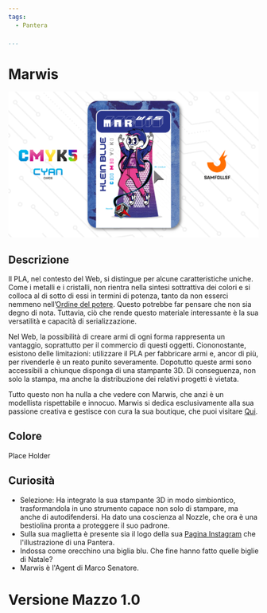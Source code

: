 ```yaml
---
tags:
  - Pantera

...
```


# Marwis

![marwis](../eg/C/marwis.jpg)

## Descrizione

Il PLA, nel contesto del Web, si distingue per alcune caratteristiche uniche. Come i metalli e i cristalli, non rientra nella sintesi sottrattiva dei colori e si colloca al di sotto di essi in termini di potenza, tanto da non esserci nemmeno nell’[Ordine del potere](../index.md). Questo potrebbe far pensare che non sia degno di nota. Tuttavia, ciò che rende questo materiale interessante è la sua versatilità e capacità di serializzazione.

Nel Web, la possibilità di creare armi di ogni forma rappresenta un vantaggio, soprattutto per il commercio di questi oggetti. Ciononostante, esistono delle limitazioni: utilizzare il PLA per fabbricare armi e, ancor di più, per rivenderle è un reato punito severamente. Dopotutto queste armi sono accessibili a chiunque disponga di una stampante 3D. Di conseguenza, non solo la stampa, ma anche la distribuzione dei relativi progetti è vietata.

Tutto questo non ha nulla a che vedere con Marwis, che anzi è un modellista rispettabile e innocuo. Marwis si dedica esclusivamente alla sua passione creativa e gestisce con cura la sua boutique, che puoi visitare [Qui](https://www.instagram.com/marco_senatore_arts?igsh=M3RvdWppcWdvenpl).

## Colore

Place Holder

## Curiosità

- Selezione: Ha integrato la sua stampante 3D in modo simbiontico, trasformandola in uno strumento capace non solo di stampare, ma anche di autodifendersi. Ha dato una coscienza al Nozzle, che ora è una bestiolina pronta a proteggere il suo padrone.
- Sulla sua maglietta è presente sia il logo della sua [Pagina Instagram](https://www.instagram.com/marco_senatore_arts?igsh=M3RvdWppcWdvenpl) che l'illustrazione di una Pantera.
- Indossa come orecchino una biglia blu. Che fine hanno fatto quelle biglie di Natale?
- Marwis è l'Agent di Marco Senatore.

# Versione Mazzo 1.0